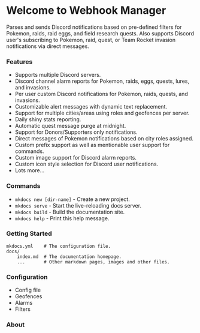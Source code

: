# Welcome to Webhook Manager

Parses and sends Discord notifications based on pre-defined filters for Pokemon, raids, raid eggs, and field research quests. Also supports Discord user's subscribing to Pokemon, raid, quest, or Team Rocket invasion notifications via direct messages.

### Features
- Supports multiple Discord servers.
- Discord channel alarm reports for Pokemon, raids, eggs, quests, lures, and invasions.
- Per user custom Discord notifications for Pokemon, raids, quests, and invasions.
- Customizable alert messages with dynamic text replacement.
- Support for multiple cities/areas using roles and geofences per server.
- Daily shiny stats reporting.
- Automatic quest message purge at midnight.
- Support for Donors/Supporters only notifications.
- Direct messages of Pokemon notifications based on city roles assigned.
- Custom prefix support as well as mentionable user support for commands.
- Custom image support for Discord alarm reports.
- Custom icon style selection for Discord user notifications.
- Lots more...

### Commands

* `mkdocs new [dir-name]` - Create a new project.
* `mkdocs serve` - Start the live-reloading docs server.
* `mkdocs build` - Build the documentation site.
* `mkdocs help` - Print this help message.

### Getting Started

    mkdocs.yml    # The configuration file.
    docs/
        index.md  # The documentation homepage.
        ...       # Other markdown pages, images and other files.

### Configuration  

* Config file
* Geofences
* Alarms
* Filters

### About  
